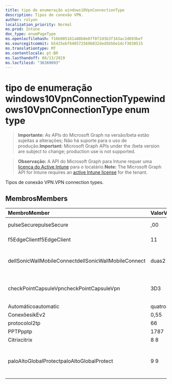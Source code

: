 ```yaml
---
title: tipo de enumeração windows10VpnConnectionType
description: Tipos de conexão VPN.
author: rolyon
localization_priority: Normal
ms.prod: Intune
doc_type: enumPageType
ms.openlocfilehash: f16b905161a88b8e07f8f2d3b3f343ac2d693bef
ms.sourcegitcommit: b5425ebf648572569b032ded5b56e1dcf3830515
ms.translationtype: MT
ms.contentlocale: pt-BR
ms.lasthandoff: 08/13/2019
ms.locfileid: "36369693"
---
```

# <a name="windows10vpnconnectiontype-enum-type"></a><span data-ttu-id="30699-103">tipo de enumeração windows10VpnConnectionType</span><span class="sxs-lookup"><span data-stu-id="30699-103">windows10VpnConnectionType enum type</span></span>

> <span data-ttu-id="30699-104">**Importante:** As APIs do Microsoft Graph na versão/beta estão sujeitas a alterações; Não há suporte para o uso de produção.</span><span class="sxs-lookup"><span data-stu-id="30699-104">**Important:** Microsoft Graph APIs under the /beta version are subject to change; production use is not supported.</span></span>

> <span data-ttu-id="30699-105">**Observação:** A API do Microsoft Graph para Intune requer uma [licença do Active Intune](https://go.microsoft.com/fwlink/?linkid=839381) para o locatário.</span><span class="sxs-lookup"><span data-stu-id="30699-105">**Note:** The Microsoft Graph API for Intune requires an [active Intune license](https://go.microsoft.com/fwlink/?linkid=839381) for the tenant.</span></span>

<span data-ttu-id="30699-106">Tipos de conexão VPN.</span><span class="sxs-lookup"><span data-stu-id="30699-106">VPN connection types.</span></span>

## <a name="members"></a><span data-ttu-id="30699-107">Membros</span><span class="sxs-lookup"><span data-stu-id="30699-107">Members</span></span>
|<span data-ttu-id="30699-108">Membro</span><span class="sxs-lookup"><span data-stu-id="30699-108">Member</span></span>|<span data-ttu-id="30699-109">Valor</span><span class="sxs-lookup"><span data-stu-id="30699-109">Value</span></span>|<span data-ttu-id="30699-110">Descrição</span><span class="sxs-lookup"><span data-stu-id="30699-110">Description</span></span>|
|:---|:---|:---|
|<span data-ttu-id="30699-111">pulseSecure</span><span class="sxs-lookup"><span data-stu-id="30699-111">pulseSecure</span></span>|<span data-ttu-id="30699-112">,0</span><span class="sxs-lookup"><span data-stu-id="30699-112">0</span></span>|<span data-ttu-id="30699-113">Pulso seguro.</span><span class="sxs-lookup"><span data-stu-id="30699-113">Pulse Secure.</span></span>|
|<span data-ttu-id="30699-114">f5EdgeClient</span><span class="sxs-lookup"><span data-stu-id="30699-114">f5EdgeClient</span></span>|<span data-ttu-id="30699-115">1</span><span class="sxs-lookup"><span data-stu-id="30699-115">1</span></span>|<span data-ttu-id="30699-116">Cliente de borda F5.</span><span class="sxs-lookup"><span data-stu-id="30699-116">F5 Edge Client.</span></span>|
|<span data-ttu-id="30699-117">dellSonicWallMobileConnect</span><span class="sxs-lookup"><span data-stu-id="30699-117">dellSonicWallMobileConnect</span></span>|<span data-ttu-id="30699-118">duas</span><span class="sxs-lookup"><span data-stu-id="30699-118">2</span></span>|<span data-ttu-id="30699-119">Conexão móvel Dell SonicWALL.</span><span class="sxs-lookup"><span data-stu-id="30699-119">Dell SonicWALL Mobile Connection.</span></span>|
|<span data-ttu-id="30699-120">checkPointCapsuleVpn</span><span class="sxs-lookup"><span data-stu-id="30699-120">checkPointCapsuleVpn</span></span>|<span data-ttu-id="30699-121">3D</span><span class="sxs-lookup"><span data-stu-id="30699-121">3</span></span>|<span data-ttu-id="30699-122">Verificar VPN de cápsula de ponto.</span><span class="sxs-lookup"><span data-stu-id="30699-122">Check Point Capsule VPN.</span></span>|
|<span data-ttu-id="30699-123">Automático</span><span class="sxs-lookup"><span data-stu-id="30699-123">automatic</span></span>|<span data-ttu-id="30699-124">quatro</span><span class="sxs-lookup"><span data-stu-id="30699-124">4</span></span>|<span data-ttu-id="30699-125">Automático.</span><span class="sxs-lookup"><span data-stu-id="30699-125">Automatic.</span></span>|
|<span data-ttu-id="30699-126">Conexões</span><span class="sxs-lookup"><span data-stu-id="30699-126">ikEv2</span></span>|<span data-ttu-id="30699-127">0,5</span><span class="sxs-lookup"><span data-stu-id="30699-127">5</span></span>|<span data-ttu-id="30699-128">Conexões.</span><span class="sxs-lookup"><span data-stu-id="30699-128">IKEv2.</span></span>|
|<span data-ttu-id="30699-129">protocolo</span><span class="sxs-lookup"><span data-stu-id="30699-129">l2tp</span></span>|<span data-ttu-id="30699-130">6</span><span class="sxs-lookup"><span data-stu-id="30699-130">6</span></span>|<span data-ttu-id="30699-131">Protocolo.</span><span class="sxs-lookup"><span data-stu-id="30699-131">L2TP.</span></span>|
|<span data-ttu-id="30699-132">PPTP</span><span class="sxs-lookup"><span data-stu-id="30699-132">pptp</span></span>|<span data-ttu-id="30699-133">178</span><span class="sxs-lookup"><span data-stu-id="30699-133">7</span></span>|<span data-ttu-id="30699-134">PPTP.</span><span class="sxs-lookup"><span data-stu-id="30699-134">PPTP.</span></span>|
|<span data-ttu-id="30699-135">Citrix</span><span class="sxs-lookup"><span data-stu-id="30699-135">citrix</span></span>|<span data-ttu-id="30699-136">8 </span><span class="sxs-lookup"><span data-stu-id="30699-136">8</span></span>|<span data-ttu-id="30699-137">Citrix.</span><span class="sxs-lookup"><span data-stu-id="30699-137">Citrix.</span></span>|
|<span data-ttu-id="30699-138">paloAltoGlobalProtect</span><span class="sxs-lookup"><span data-stu-id="30699-138">paloAltoGlobalProtect</span></span>|<span data-ttu-id="30699-139">9 </span><span class="sxs-lookup"><span data-stu-id="30699-139">9</span></span>|<span data-ttu-id="30699-140">GlobalProtect de redes de Palo Alto.</span><span class="sxs-lookup"><span data-stu-id="30699-140">Palo Alto Networks GlobalProtect.</span></span>|



